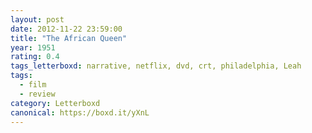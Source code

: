 ```yaml
---
layout: post 
date: 2012-11-22 23:59:00
title: "The African Queen"
year: 1951
rating: 0.4
tags_letterboxd: narrative, netflix, dvd, crt, philadelphia, Leah
tags:
  - film
  - review
category: Letterboxd
canonical: https://boxd.it/yXnL
---
```

